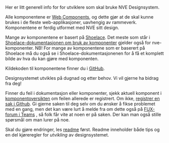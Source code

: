 <PageHeader title="For utviklere" imagePath="developer"  pageLevel=2></PageHeader>

Her er litt generell info for for utviklere som skal bruke NVE Designsystem.

Alle komponentene er [Web Components](https://developer.mozilla.org/en-US/docs/Web/API/Web_components), og dette gjør at de skal kunne brukes i de fleste web-applikasjoner, uavhengig av rammeverk.
Komponentene er ferdig utformet med NVE sitt design.

Mange av komponentene er basert på [Shoelace](https://shoelace.style/). Det meste som står i [Shoelace-dokumentasjonen om bruk av komponenter](https://shoelace.style/getting-started/usage) gjelder også for nve-komponenter. 
NB! For mange av komponentene som er baserert på Shoelace må du også se i Shoelace-dokumentasjonenen for å få et komplett bilde av hva du kan gjøre med komponenten.

Kildekoden til komponentene finner du i [GitHub](https://github.com/NVE/Designsystem).

Designsystemet utvikles på dugnad og etter behov. Vi vil gjerne ha bidrag fra deg!

Finner du feil i dokumentasjon eller komponenter, sjekk aktuell komponent i [komponentoversikten](https://designsystem.nve.no/components/Komponentoversikt.html) om feilen allerede er registrert. Om ikke, [registrer en sak i Github](https://github.com/NVE/Designsystem/issues). Gi gjerne saken til deg selv om du ønsker å fikse problemet med en gang, men det kan være lurt å melde fra om dette også på [FUX-forum i Teams](https://teams.microsoft.com/l/channel/19%3A3vNPKWAB1NfvK_GxsEsNWj04elWJ8WrylwsoZF9KaOY1%40thread.tacv2/FUX%20Forum?groupId=ec755ca5-8bfc-4a59-b502-d9721ef8eda4&tenantId=bc8d840d-60c9-410b-b4fb-11b86806780c&ngc=true&allowXTenantAccess=true) , så folk får vite at noen er på saken. Der kan man også stille spørsmål om man lurer på noe.

Skal du gjøre endringer, les [readme](https://github.com/NVE/Designsystem) først. Readme inneholder både tips og en del kjøreregler for _utvikling_ av designsystemet.
